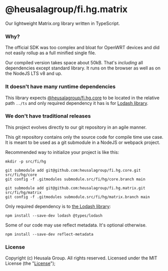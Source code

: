 # @heusalagroup/fi.hg.matrix

Our lightweight Matrix.org library written in TypeScript.

### Why?

The official SDK was too complex and bloat for OpenWRT devices and did not easily rollup as a full 
minified single file. 

Our compiled version takes space about 50kB. That's *including* all dependencies except standard 
library. It runs on the browser as well as on the NodeJS LTS v8 and up.

### It doesn't have many runtime dependencies

This library expects [@heusalagroup/fi.hg.core](https://github.com/heusalagroup/fi.hg.core) to be located 
in the relative path `../ts` and only required dependency it has is for [Lodash 
library](https://lodash.com/).

### We don't have traditional releases

This project evolves directly to our git repository in an agile manner.

This git repository contains only the source code for compile time use case. It is meant to be used 
as a git submodule in a NodeJS or webpack project.

Recommended way to initialize your project is like this:

```
mkdir -p src/fi/hg

git submodule add git@github.com:heusalagroup/fi.hg.core.git src/fi/hg/core
git config -f .gitmodules submodule.src/fi/hg/core.branch main

git submodule add git@github.com:heusalagroup/fi.hg.matrix.git src/fi/hg/matrix
git config -f .gitmodules submodule.src/fi/hg/matrix.branch main
```

Only required dependency is to [the Lodash library](https://lodash.com/):

```
npm install --save-dev lodash @types/lodash
```

Some of our code may use reflect metadata. It's optional otherwise.

```
npm install --save-dev reflect-metadata
```

### License

Copyright (c) Heusala Group. All rights reserved. Licensed under the MIT License (the "[License](./LICENSE)");
